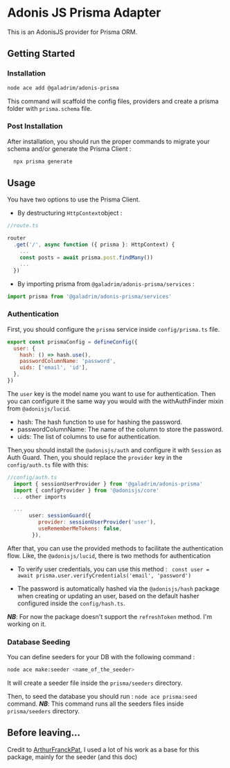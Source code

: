 # Adonis JS Prisma Adapter

This is an AdonisJS provider for Prisma ORM.

## Getting Started

### Installation

```sh
node ace add @galadrim/adonis-prisma
```

This command will scaffold the config files, providers and create a prisma folder with `prisma.schema` file.

### Post Installation

After installation, you should run the proper commands to migrate your schema and/or generate the Prisma Client :

```sh
  npx prisma generate
```

## Usage

You have two options to use the Prisma Client.

- By destructuring `HttpContext`object :

```javascript
//route.ts

router
  .get('/', async function ({ prisma }: HttpContext) {
    ...
    const posts = await prisma.post.findMany())
    ...
  })
```

- By importing prisma from `@galadrim/adonis-prisma/services` :

```javascript
import prisma from '@galadrim/adonis-prisma/services'
```

### Authentication

First, you should configure the `prisma` service inside `config/prisma.ts` file.

```javascript
export const prismaConfig = defineConfig({
  user: {
    hash: () => hash.use(),
    passwordColumnName: 'password',
    uids: ['email', 'id'],
  },
})
```

The `user` key is the model name you want to use for authentication. Then you can configure it the same way you would with the withAuthFinder mixin from `@adonisjs/lucid`.

- hash: The hash function to use for hashing the password.
- passwordColumnName: The name of the column to store the password.
- uids: The list of columns to use for authentication.

Then,you should install the `@adonisjs/auth` and configure it with `Session` as Auth Guard.
Then, you should replace the `provider` key in the `config/auth.ts` file with this:

```javascript
//config/auth.ts
  import { sessionUserProvider } from '@galadrim/adonis-prisma'
  import { configProvider } from '@adonisjs/core'
  ... other imports

  ...
       user: sessionGuard({
          provider: sessionUserProvider('user'),
          useRememberMeTokens: false,
        }),
```

After that, you can use the provided methods to facilitate the authentication flow. Like, the `@adonisjs/lucid`, there is two methods for authentication

- To verify user credentials, you can use this method : ` const user = await prisma.user.verifyCredentials('email', 'password')`

- The password is automatically hashed via the `@adonisjs/hash` package when creating or updating an user, based on the default hasher configured inside the `config/hash.ts`.

**_NB_**: For now the package doesn't support the `refreshToken` method. I'm working on it.

### Database Seeding

You can define seeders for your DB with the following command :

```sh
node ace make:seeder <name_of_the_seeder>
```

It will create a seeder file inside the `prisma/seeders` directory.

Then, to seed the database you should run :
`node ace prisma:seed` command.
**_NB_**: This command runs all the seeders files inside `prisma/seeders` directory.

## Before leaving...

Credit to [ArthurFranckPat](https://github.com/ArthurFranckPat/adonis-prisma), I used a lot of his work as a base for this package, mainly for the seeder (and this doc)
